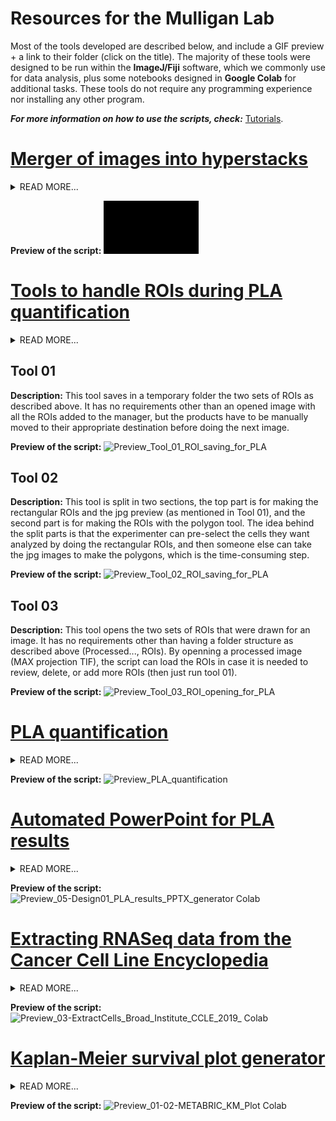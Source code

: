 # Resources for the Mulligan Lab

Most of the tools developed are described below, and include a GIF preview + a link to their folder (click on the title). The majority of these tools were designed to be run within the **ImageJ/Fiji** software, which we commonly use for data analysis, plus some notebooks designed in **Google Colab** for additional tasks. These tools do not require any programming experience nor installing any other program.

***For more information on how to use the scripts, check:*** [Tutorials](https://github.com/EdRey05/Resources_for_Mulligan_Lab/tree/main/Tutorials).


# [Merger of images into hyperstacks](https://github.com/EdRey05/Resources_for_Mulligan_Lab/tree/main/Tools%20for%20EVOS-M7000%20images)

<details><summary>READ MORE...</summary>

**Context:**

The **EVOS M7000** imager takes pictures of a field of view (FOV) at different heights (Z-slices) and in different colours (channel blue, green, red...). However, it does not save the pictures as hyperstacks (a single file containing all slices and colours for each FOV). Instead, the equipment separately saves each slice for each colour, resulting in 5, 20 or more TIF files from the same FOV and in grayscale. We can put the images back together using the ***ImageJ*** software, since we do image analysis with it and it can run macros/scripts in languages including ***Jython*** (Python implementation to run in Java).

**Problems:**
* Opening, stacking and merging into hyperstacks is simple in ***ImageJ***, but not manually feasible for more than a few dozens of images. Some of my experiments had 4-6 thousand TIFs.
* The images are saved with a name that makes complicated to manually identify the ones that go together: ***ExperimentName_Bottom Slide_R_p00_z00_0_A01f00d0.tif***

**Solution:**
* I analyzed and figured out the parts of the image names that indicate which correspond to the same FOV: z00 indicates the slices, A01 indicates the area/location, f00 indicates the FOV, and d0 indicates the colour.
* I made a script using the `os` ***Python*** library to scan all the files of a folder, get the image names and extract the relevant information with string and path operations. Then I applied a special sorting to cluster together all TIFs of the same FOV.
* I automated the merging of TIFs into hyperstacks using the modules `IJ` and `ImagePlus` from the `ij` library. This required logic controls to identify when to stack slices, when to merge all stacks into a composite, and when to save the hyperstack.

</details>

**Preview of the script:**
![](Tutorials/Preview_Images_to_Hyperstacks_merger.gif)


# [Tools to handle ROIs during PLA quantification](https://github.com/EdRey05/Resources_for_Mulligan_Lab/tree/main/Tools%20for%20PLA%20quantification)

<details><summary>READ MORE...</summary>

**Context:**

In Proximity Ligation Assays (PLA) we quantify the number of red puncta/dots in blue+green+red images, which reflects the interactions of two proteins. We make a region of interest (**ROI**) around individual cells to quantify the interactions per cell, and make a bigger ROI for representative figures or data presentation. In my PLA experiments, I quantified around 10,000 individual cells using the ImageJ software and generated multiple tools described below to automate the saving and opening of ROIs.

**Problems:**
* Drawing the ROIs has to be done manually due to the selection criteria of the experimenter, however, saving them is time-consuming and does not require expertise.
* Since the two ROIs refer to the same cell, we need a strategy to keep a name and indexing number for tracking purposes.
* The experimenter should pick the cells of interest and at least draw one set of the ROIs, but can be helped by other people drawing the pre-selected ROIs

**Solution:**
* I implemented a ***Jython*** script using the `Roi` and `RoiManager` modules from the `ij` library to get the content of the ROI manager into a variable I can iterate through. 
* With this variable, I can get any number of pairs of ROIs drawn by the user for each cell but they must be in order: first one with the rectangle tool that will be saved in a "For Presentation" folder, and secondly one with the polygon tool that will be saved in a "For Analysis" folder.
* During the iteration, all the even-numbered ROIs (rectangles) are renamed from 0, 2, 4... to index/2 +1 = 1, 2, 3... and saved as "1_2.roi" in the folder mentioned above. All the odd-numbered ROIs (polygons) are renamed from 1, 3, 5... to (index+1)/2 = 1, 2, 3... and saved as "1_1.roi" in the corresponding folder.
* Additionally, a jpg preview of the cells selected is made (just showing the rectangles) for quick data validation/exploration.

</details>

## Tool 01
**Description:**
This tool saves in a temporary folder the two sets of ROIs as described above. It has no requirements other than an opened image with all the ROIs added to the manager, but the products have to be manually moved to their appropriate destination before doing the next image.

**Preview of the script:**
![Preview_Tool_01_ROI_saving_for_PLA](https://user-images.githubusercontent.com/62916582/203685126-e7668b9e-dbac-425e-b59c-43440aa1df3a.gif)

## Tool 02
**Description:**
This tool is split in two sections, the top part is for making the rectangular ROIs and the jpg preview (as mentioned in Tool 01), and the second part is for making the ROIs with the polygon tool. The idea behind the split parts is that the experimenter can pre-select the cells they want analyzed by doing the rectangular ROIs, and then someone else can take the jpg images to make the polygons, which is the time-consuming step.

**Preview of the script:**
![Preview_Tool_02_ROI_saving_for_PLA](https://user-images.githubusercontent.com/62916582/204342846-399fb3aa-db35-4cfe-a2e5-2f550d1314f6.gif)

## Tool 03
**Description:**
This tool opens the two sets of ROIs that were drawn for an image. It has no requirements other than having a folder structure as described above (Processed..., ROIs). By openning a processed image (MAX projection TIF), the script can load the ROIs in case it is needed to review, delete, or add more ROIs (then just run tool 01).

**Preview of the script:**
![Preview_Tool_03_ROI_opening_for_PLA](https://user-images.githubusercontent.com/62916582/203877499-e528d699-5d2c-4cc5-9dbe-c07cd1293e3f.gif)


# [PLA quantification](https://github.com/EdRey05/Resources_for_Mulligan_Lab/tree/main/Tools%20for%20PLA%20quantification)

<details><summary>READ MORE...</summary>

**Context:**

We quantify the PLA interactions (red dots) in our images using the ***ImageJ*** software and the regions of interest (**ROIs**) generated with the tools described above. For my experiments, I wanted to test two ways of quantifying the objects in my images: **1)** Applying a threshold method from the ***ImageJ*** tools (*Image-->Adjust-->Threshold*) or **2)** Using the ***Find Maxima*** tool on ***ImageJ*** (*Process-->Find Maxima*). Both methods are followed by object counting with the ***Analyze Particles*** tool on ***ImageJ*** (*Analyze-->Analyze Particles*), and I wanted to also measure the area of the cells in case normalization was required (*Analyze-->Measure*).

**Problems:**
* The quantification process is tedious and time-consuming even for a single ROI (I ended up having ~10,000).
* We need to do the one quantification method first, capture the results that are given in a pop-up table, then do the other method (otherwise both get printed in the same table).
* The Measure tool for the area of the cells gives a different pop-up table, so we need to capture the data from there too and combine with the particle count.
* We need to get in one interactive menu all the input parameters needed to run 4 ***ImageJ*** tools which have their own interactive menu.
* We not only want numbers as outputs, but also, some images of the cells quantified and the objects counted so we can assess quality of the results and track any possible issues.

**Solution:**
* I implemented a ***Jython*** script using similar modules from the `ij` library as the tools to handle ROIs (see above), additionally, I implemented the module `ResultsTable` which was very important to handle the pop-up windows with the results.
* I made an interactive menu with the essential input parameters from all 4 tools used.
* The script gives a single .csv file with all the results combined in a table, and also saves .jpg images showing how the cells look and how the object detection worked (particles counted are couloured, black pixels were not counted).
* Opening the ROIs for an image, cropping them, doing the measurements and saving the results gets very fast using the script compared to manual clicking.

</details>

**Preview of the script:**
![Preview_PLA_quantification](https://user-images.githubusercontent.com/62916582/204093397-3830acbe-80a2-4660-9b64-f3a0445ae6d0.gif)


# [Automated PowerPoint for PLA results](https://github.com/EdRey05/Resources_for_Mulligan_Lab/tree/main/Tools%20for%20students/Eduardo%20Reyes)

<details><summary>READ MORE...</summary>

**Context:**

Once I've used the script shown above to quantify the Proximity Ligation Assay (**PLA**) puncta, I wanted to put the cropped images and results into a PowerPoint presentation to visualize easily and quickly the 100-500 cells I quantified per condition (total ~10,000). I also wanted to have two presentations with both quantification methods tested (see script above) to determine which was more appropriate for my experiments.

**Problems:**
* Manually copying, pasting, resizing, arranging and labeling all the images is incredibly time consuming and error-prone.
* ***ImageJ*** is not fully compatible with **Python** 3 and has its own version of it, so I can't install more libraries and things like `Pandas` and `Numpy` do not work there.

**Solution:**
* I found the package/library `python-pptx` which has been recently developed (functionalities limited but expanding) and allows for the creation of Power Point presentations from **Python** code.
* I dove in the documentation and was able to write a function to generate slides that look like this ***(open [the notebook](https://github.com/EdRey05/Resources_for_Mulligan_Lab/blob/main/Tools%20for%20students/Eduardo%20Reyes/05-Design01_PLA_results_PPTX_generator%5BColab%5D.ipynb) to read more details about my design parameters!!!)***:
![Slide_design](https://user-images.githubusercontent.com/62916582/204416858-70e0a772-ce0c-460a-a0b9-d3e6fddbd753.jpg)
* I passed to this function all my images and the quantification results so I can back-track cells with ROIs and their respective counts of dots.
* I set up a fully functional notebook on **Google Colab** for easy sharing with other lab members who don't need programming experience or install anything to use it. Also, it runs fast on that server (less than 5min to make ~100 slides with ~700 cells). 

</details>

**Preview of the script:**
![Preview_05-Design01_PLA_results_PPTX_generator Colab](https://user-images.githubusercontent.com/62916582/204415085-cc39bb7c-904e-487c-a16d-0d894c1e3249.gif)


# [Extracting RNASeq data from the Cancer Cell Line Encyclopedia](https://github.com/EdRey05/Resources_for_Mulligan_Lab/tree/main/Tools%20for%20students/Eduardo%20Reyes)

<details><summary>READ MORE...</summary>

**Context:**

The **Broad Institute** and **Novartis** published in 2019 huge datasets resulting from a collaboration to make available distinct measurements (RNA, metabolites, mutations, etc.) of a panel of over 1500 human cancer cell lines. In our lab, (Mulligan) we have multiple cancer cell lines for which we wanted to get the RNASeq data to do some exploratory studies looking for insights on the expression levels of specific proteins. The data can be found either in [cBioPortal for Cancer Genomics](https://www.cbioportal.org/) or directly from the [CCLE](https://sites.broadinstitute.org/ccle/) website.

**Problems:**
* The dataset useful to our needs is huge, containing thousands of rows by thousands of columns. We want to retrieve a few columns since we have less than 50 cancer cell lines in our lab.
* For few other applications, we may want to search for cell lines we don't have (or explore what's available), so we need to keep the original dataset.

**Solution:**
* I set up a **Google** account for our lab, which I used to upload the files for RNASeq (.txt files, ~500 mb each) to **Google Drive**.
* I made a short tool in **Google Colab**, which connects to the lab drive and retrieves the files to avoid having to download and upload 1gb frequently.
* I used `pandas` dataframe operations and user inputs to make a search tool, and extract only the required columns (all genes/rows) into a .csv file.
* **Note:** The notebook requires specific folder structure and files to run ([see notebook](https://github.com/EdRey05/Resources_for_Mulligan_Lab/blob/main/Tools%20for%20students/Eduardo%20Reyes/03-ExtractCells_Broad_Institute_CCLE_2019_%5BColab%5D.ipynb)). Users not logged into the lab account may need to edit the directories and get the files to replicate the preview/tutorial. 

</details>

**Preview of the script:**
![Preview_03-ExtractCells_Broad_Institute_CCLE_2019_ Colab](https://user-images.githubusercontent.com/62916582/204422004-47fe5726-d92d-4193-bc6a-ea30b3a93cc1.gif)


# [Kaplan-Meier survival plot generator](https://github.com/EdRey05/Resources_for_Mulligan_Lab/tree/main/Tools%20for%20students/Eduardo%20Reyes)

<details><summary>READ MORE...</summary>

**Context:**

A short project looking at breast cancer data available in the [cBioPortal for Cancer Genomics](https://www.cbioportal.org/) server was carried out. The study used the [METABRIC](https://www.cbioportal.org/study/summary?id=brca_metabric) dataset published in Nature journals (2012 and 2016) which has just over 2500 tumour samples. The aim of the project was to evaluate survival of patients through **Kaplan-Meier (KM)** plots and correlate them with expression levels of pairs of proteins (the **RET** receptor + ~50 hints we got from ***synthetic lethality*** assays). Our hypothesis was that the survival of a patient should increase when RET and any other of the hints were expressed at low levels in the patient, partially mimicking the concept of synthetic lethality (less expression of the pair of proteins --> tumour cells die or not proliferate as much --> the patient lives longer).

**Problems:**
* We have huge datasets for clinical and RNASeq data in .txt files which we need to clean, merge and filter.
* We want to make **KM** plots for subsets of patients based on expression levels: Low RET + Low other, Low RET + High other, High RET + Low other, and High RET + High other (4 survival curves plotted together per pair of RET + other protein).

**Solution:**
* I set up a **Google** account for our lab, which I used to upload the files for clinical and RNASeq data (.txt files, ~500 mb each) to **Google Drive**.
* I made two notebooks in **Google Colab**, which connect to the lab drive and retrieves the files to avoid having to download and upload 1gb frequently.
* I generated a [first batch](https://github.com/EdRey05/Resources_for_Mulligan_Lab/blob/main/Tools%20for%20students/Eduardo%20Reyes/01-METABRIC_KM_Plot_First_Batch_%5BColab%5D.ipynb) and a [second batch](https://github.com/EdRey05/Resources_for_Mulligan_Lab/blob/main/Tools%20for%20students/Eduardo%20Reyes/02-METABRIC_KM_Plot_Second_Batch_%5BColab%5D.ipynb) of **KM** plots using the `KaplanMeierFitter` module from the `lifelines` library, also retrieving key data like time to 50% survival for all subgroups.
* I used diverse data cleaning and filtering steps (see notebooks) to make the intended subgroups and combine the clinical and RNASeq data. 
* From all the pairs we evaluated, most showed no significant differences between subgroups, however, we got a small group of very interesting findings that match our hypothesis and will be followed up in other projects. This is an example of the RET-SPEG very promising **KM** plot:
![RET-SPEG](https://user-images.githubusercontent.com/62916582/204429130-1c836469-198b-4d8a-bc2c-67b8de0faaff.png)

</details>

**Preview of the script:**
![Preview_01-02-METABRIC_KM_Plot Colab](https://user-images.githubusercontent.com/62916582/204424020-bae3613c-bf10-4a3b-9d50-beaf50ca8eee.gif)
